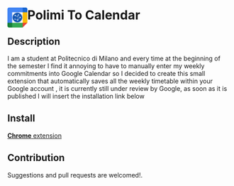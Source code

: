 # <img src="public/icons/icon_48.png" width="45" align="left"> Polimi To Calendar

## Description

I am a student at Politecnico di Milano and every time at the beginning of the semester I find it annoying to have to manually enter my weekly commitments into Google Calendar so I decided to create this small extension that automatically saves all the weekly timetable within your Google account , it is currently still under review by Google, as soon as it is published I will insert the installation link below

## Install

[**Chrome** extension]() <!-- TODO: Add chrome extension link inside parenthesis -->

## Contribution

Suggestions and pull requests are welcomed!.


